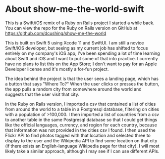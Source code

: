 # About show-me-the-world-swift

This is a Swift/iOS remix of a Ruby on Rails project I started a while back. You can view the repo for the Ruby on Rails version on GitHub at https://github.com/dcushing/show-me-the-world

This is built on Swift 5 using Xcode 11 and SwiftUI. I am still a novice Swift/iOS developer, but seeing as my current job has shifted to focus entirely on my company's iOS app, I've been spending a lot of time learning about Swift and iOS and I want to put some of that into practice. I currently have no plans to list this on the App Store; I don't want to pay for an Apple Developer license and it's mostly a for-fun project.

The idea behind the project is that the user sees a landing page, which has a button that says "Where To?" When the user clicks or presses the button, the app pulls a random city from somewhere around the world and suggests that the user visit that city.

In the Ruby on Rails version, I imported a csv that contained a list of cities from around the world to a table in a Postgresql database, filtering on cities with a population of >100,000. I then imported a list of countries from a csv to another table in the same Postgresql database so that I could get things like the official languages, currency, and region for each country, because that information was not provided in the cities csv I found. I then used the Flickr API to find photos tagged with that location and selected three to display to the user and the Wikipedia API to find some location on that city (if there exists an English-language Wikipedia page for that city). I will most likely take a similar approach, although I may see if I can use different APIs.
